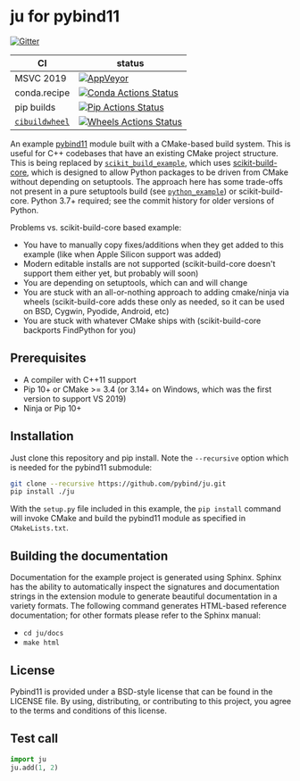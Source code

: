 # ju for pybind11

[![Gitter][gitter-badge]][gitter-link]

|      CI              | status |
|----------------------|--------|
| MSVC 2019            | [![AppVeyor][appveyor-badge]][appveyor-link] |
| conda.recipe         | [![Conda Actions Status][actions-conda-badge]][actions-conda-link] |
| pip builds           | [![Pip Actions Status][actions-pip-badge]][actions-pip-link] |
| [`cibuildwheel`][]   | [![Wheels Actions Status][actions-wheels-badge]][actions-wheels-link] |

[gitter-badge]:            https://badges.gitter.im/pybind/Lobby.svg
[gitter-link]:             https://gitter.im/pybind/Lobby
[actions-badge]:           https://github.com/pybind/ju/workflows/Tests/badge.svg
[actions-conda-link]:      https://github.com/pybind/ju/actions?query=workflow%3A%22Conda
[actions-conda-badge]:     https://github.com/pybind/ju/workflows/Conda/badge.svg
[actions-pip-link]:        https://github.com/pybind/ju/actions?query=workflow%3A%22Pip
[actions-pip-badge]:       https://github.com/pybind/ju/workflows/Pip/badge.svg
[actions-wheels-link]:     https://github.com/pybind/ju/actions?query=workflow%3AWheels
[actions-wheels-badge]:    https://github.com/pybind/ju/workflows/Wheels/badge.svg
[appveyor-link]:           https://ci.appveyor.com/project/dean0x7d/cmake-example/branch/master
[appveyor-badge]:          https://ci.appveyor.com/api/projects/status/57nnxfm4subeug43/branch/master?svg=true

An example [pybind11](https://github.com/pybind/pybind11) module built with a
CMake-based build system. This is useful for C++ codebases that have an
existing CMake project structure. This is being replaced by
[`scikit_build_example`](https://github.com/pybind/scikit_build_example), which uses
[scikit-build-core][], which is designed to allow Python
packages to be driven from CMake without depending on setuptools. The approach here has
some trade-offs not present in a pure setuptools build (see
[`python_example`](https://github.com/pybind/python_example)) or scikit-build-core. Python 3.7+ required;
see the commit history for older versions of Python.

Problems vs. scikit-build-core based example:

- You have to manually copy fixes/additions when they get added to this example (like when Apple Silicon support was added)
- Modern editable installs are not supported (scikit-build-core doesn't support them either yet, but probably will soon)
- You are depending on setuptools, which can and will change
- You are stuck with an all-or-nothing approach to adding cmake/ninja via wheels (scikit-build-core adds these only as needed, so it can be used on BSD, Cygwin, Pyodide, Android, etc)
- You are stuck with whatever CMake ships with (scikit-build-core backports FindPython for you)


## Prerequisites

* A compiler with C++11 support
* Pip 10+ or CMake >= 3.4 (or 3.14+ on Windows, which was the first version to support VS 2019)
* Ninja or Pip 10+


## Installation

Just clone this repository and pip install. Note the `--recursive` option which is
needed for the pybind11 submodule:

```bash
git clone --recursive https://github.com/pybind/ju.git
pip install ./ju
```

With the `setup.py` file included in this example, the `pip install` command will
invoke CMake and build the pybind11 module as specified in `CMakeLists.txt`.



## Building the documentation

Documentation for the example project is generated using Sphinx. Sphinx has the
ability to automatically inspect the signatures and documentation strings in
the extension module to generate beautiful documentation in a variety formats.
The following command generates HTML-based reference documentation; for other
formats please refer to the Sphinx manual:

 - `cd ju/docs`
 - `make html`


## License

Pybind11 is provided under a BSD-style license that can be found in the LICENSE
file. By using, distributing, or contributing to this project, you agree to the
terms and conditions of this license.


## Test call

```python
import ju
ju.add(1, 2)
```

[`cibuildwheel`]:    https://cibuildwheel.readthedocs.io
[scikit-build-core]: https://github.com/scikit-build/scikit-build-core
